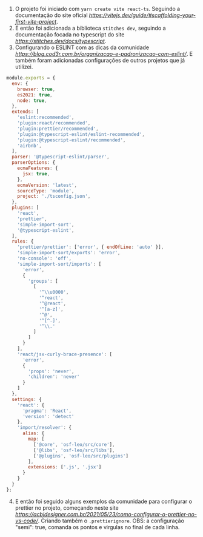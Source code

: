 1. O projeto foi iniciado com `yarn create vite react-ts`. Seguindo a documentação do site oficial _https://vitejs.dev/guide/#scaffolding-your-first-vite-project_.
2. E então foi adicionada a biblioteca `stitches dev`, seguindo a documentação focada no typescript do site _https://stitches.dev/docs/typescript_.
3. Configurando o ESLINT com as dicas da comunidade _https://blog.cod3r.com.br/organizacao-e-padronizacao-com-eslint/_. E também foram adicionadas configurações de outros projetos que já utilizei.
~~~javascript
module.exports = {
  env: {
    browser: true,
    es2021: true,
    node: true,
  },
  extends: [
    'eslint:recommended',
    'plugin:react/recommended',
    'plugin:prettier/recommended',
    'plugin:@typescript-eslint/eslint-recommended',
    'plugin:@typescript-eslint/recommended',
    'airbnb',
  ],
  parser: '@typescript-eslint/parser',
  parserOptions: {
    ecmaFeatures: {
      jsx: true,
    },
    ecmaVersion: 'latest',
    sourceType: 'module',
    project: './tsconfig.json',
  },
  plugins: [
    'react',
    'prettier',
    'simple-import-sort',
    '@typescript-eslint',
  ],
  rules: {
    'prettier/prettier': ['error', { endOfLine: 'auto' }],
    'simple-import-sort/exports': 'error',
    'no-console': 'off',
    'simple-import-sort/imports': [
      'error',
      {
        'groups': [
          [
            '^\\u0000',
            '^react',
            '^@react',
            '^[a-z]',
            '^@',
            '^[^.]',
            '^\\.'
          ]
        ]
      }
    ],
    'react/jsx-curly-brace-presence': [
      'error',
      {
        'props': 'never',
        'children': 'never'
      }
    ]
  },
  settings: {
    'react': {
      'pragma': 'React',
      'version': 'detect'
    },
    'import/resolver': {
      alias: {
        map: [
          ['@core', 'osf-leo/src/core'],
          ['@libs', 'osf-leo/src/libs'],
          ['@plugins', 'osf-leo/src/plugins']
        ],
        extensions: ['.js', '.jsx']
      }
    }
  }
};
~~~
4. E então foi seguido alguns exemplos da comunidade para configurar o prettier no projeto, começando neste site _https://acbjdesigner.com.br/2021/05/23/como-configurar-o-prettier-no-vs-code/_. Criando também o `.prettierignore`.
OBS: a configuração "semi": true, comanda os pontos e virgulas no final de cada linha.